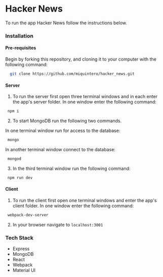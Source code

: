 # Hacker News 

To run the app Hacker News follow the instructions below.

### Installation

#### Pre-requisites

Begin by forking this repository, and cloning it to your computer with the following command: 

 ```bash
   git clone https://github.com/miquintero/hacker_news.git
 ```

#### Server
1. To run the server first open three terminal windows and in each enter the app's server folder. In one window enter the following command: 

 ```bash 
  npm i
 ```

2. To start MongoDB run the following two commands. 

In one terminal window run for access to the database:

 ```bash 
  mongo
 ```
In another terminal window connect to the database: 
 ```bash 
  mongod
 ```

3. In the third terminal window run the following command:  
 ```bash 
  npm run dev
  ```

#### Client
1. To run the client first open one terminal windows and enter the app's client folder. In one window enter the following command: 

 ```bash 
  webpack-dev-server
 ```

2. In your browser navigate to `localhost:3001`

### Tech Stack

* Express
* MongoDB 
* React
* Webpack
* Material UI
